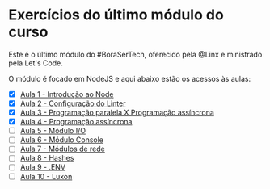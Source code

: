 # Exercícios do último módulo do curso
Este é o último módulo do #BoraSerTech, oferecido pela @Linx e ministrado pela Let's Code.

O módulo é focado em NodeJS e aqui abaixo estão os acessos às aulas:

- [X] [Aula 1 - Introdução ao Node](https://github.com/Lucacks/Lets-Code/tree/main/NodeJS-module/src/10-02-2022-intro)
- [X] [Aula 2 - Configuração do Linter](https://github.com/Lucacks/Lets-Code/tree/main/NodeJS-module/src/15-02-2022-linter)
- [X] [Aula 3 - Programação paralela X Programação assíncrona](https://github.com/Lucacks/Lets-Code/tree/main/NodeJS-module/src/17-02-2022-filesystem)
- [X] [Aula 4 - Programação assíncrona](https://github.com/Lucacks/Lets-Code/tree/main/NodeJS-module/src/22-02-2022-async)
- [ ] [Aula 5 - Módulo I/O](https://github.com/Lucacks/Lets-Code/tree/main/NodeJS-module)
- [ ] [Aula 6 - Módulo Console](https://github.com/Lucacks/Lets-Code/tree/main/NodeJS-module)
- [ ] [Aula 7 - Módulos de rede](https://github.com/Lucacks/Lets-Code/tree/main/NodeJS-module)
- [ ] [Aula 8 - Hashes](https://github.com/Lucacks/Lets-Code/tree/main/NodeJS-module)
- [ ] [Aula 9 - .ENV](https://github.com/Lucacks/Lets-Code/tree/main/NodeJS-module)
- [ ] [Aula 10 - Luxon](https://github.com/Lucacks/Lets-Code/tree/main/NodeJS-module)